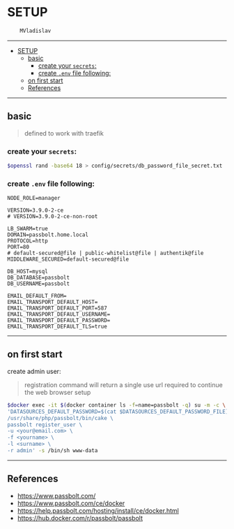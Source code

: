 # SETUP

```sh
    MVladislav
```

---

- [SETUP](#setup)
  - [basic](#basic)
    - [create your `secrets`:](#create-your-secrets)
    - [create `.env` file following:](#create-env-file-following)
  - [on first start](#on-first-start)
  - [References](#references)

---

## basic

> defined to work with traefik

### create your `secrets`:

```sh
$openssl rand -base64 18 > config/secrets/db_password_file_secret.txt
```

### create `.env` file following:

```env
NODE_ROLE=manager

VERSION=3.9.0-2-ce
# VERSION=3.9.0-2-ce-non-root

LB_SWARM=true
DOMAIN=passbolt.home.local
PROTOCOL=http
PORT=80
# default-secured@file | public-whitelist@file | authentik@file
MIDDLEWARE_SECURED=default-secured@file

DB_HOST=mysql
DB_DATABASE=passbolt
DB_USERNAME=passbolt

EMAIL_DEFAULT_FROM=
EMAIL_TRANSPORT_DEFAULT_HOST=
EMAIL_TRANSPORT_DEFAULT_PORT=587
EMAIL_TRANSPORT_DEFAULT_USERNAME=
EMAIL_TRANSPORT_DEFAULT_PASSWORD=
EMAIL_TRANSPORT_DEFAULT_TLS=true
```

---

## on first start

create admin user:

> registration command will return a single use url required to continue the web browser setup

```sh
$docker exec -it $(docker container ls -f=name=passbolt -q) su -m -c \
'DATASOURCES_DEFAULT_PASSWORD=$(cat $DATASOURCES_DEFAULT_PASSWORD_FILE) \
/usr/share/php/passbolt/bin/cake \
passbolt register_user \
-u <your@email.com> \
-f <yourname> \
-l <surname> \
-r admin' -s /bin/sh www-data
```

---

## References

- <https://www.passbolt.com/>
- <https://www.passbolt.com/ce/docker>
- <https://help.passbolt.com/hosting/install/ce/docker.html>
- <https://hub.docker.com/r/passbolt/passbolt>
